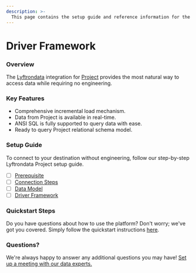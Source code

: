 ```yaml
---
description: >-
  This page contains the setup guide and reference information for the Project source connector.
---
```


# Driver Framework

### Overview

The [Lyftrondata](https://www.lyftrondata.com/) integration for [Project](None) provides the most natural way to access data while requiring no engineering.

### Key Features

* Comprehensive incremental load mechanism.
* Data from Project is available in real-time.&#x20;
* ANSI SQL is fully supported to query data with ease.
* Ready to query Project relational schema model.

### Setup Guide

To connect to your destination without engineering, follow our step-by-step Lyftrondata Project setup guide.

* [ ] [Prerequisite](../prerequisite.md)
* [ ] [Connection Steps](../connection-steps.md)
* [ ] [Data Model](../data-model/erd.md)
* [ ] [Driver Framework](../driver-framework/)

### Quickstart Steps

Do you have questions about how to use the platform? Don't worry; we've got you covered. Simply follow the quickstart instructions [here](../driver-framework/README.md).

### Questions? <a href="#questions" id="questions"></a>

We're always happy to answer any additional questions you may have! [Set up a meeting with our data experts.](https://www.lyftrondata.com/book-a-meeting/)


